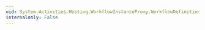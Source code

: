 ```yaml
---
uid: System.Activities.Hosting.WorkflowInstanceProxy.WorkflowDefinition
internalonly: False
---
```

